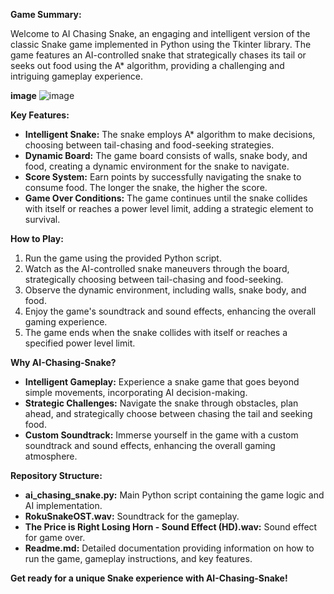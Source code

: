 **Game Summary:**

Welcome to AI Chasing Snake, an engaging and intelligent version of the classic Snake game implemented in Python using the Tkinter library. The game features an AI-controlled snake that strategically chases its tail or seeks out food using the A* algorithm, providing a challenging and intriguing gameplay experience.



**image**
![image](https://github.com/SameerKamani/AI-Chasing-Snake/assets/155903275/8b461861-98e3-49a2-aa65-988dff5e561d)



**Key Features:**
- **Intelligent Snake:** The snake employs A* algorithm to make decisions, choosing between tail-chasing and food-seeking strategies.
- **Dynamic Board:** The game board consists of walls, snake body, and food, creating a dynamic environment for the snake to navigate.
- **Score System:** Earn points by successfully navigating the snake to consume food. The longer the snake, the higher the score.
- **Game Over Conditions:** The game continues until the snake collides with itself or reaches a power level limit, adding a strategic element to survival.

**How to Play:**
1. Run the game using the provided Python script.
2. Watch as the AI-controlled snake maneuvers through the board, strategically choosing between tail-chasing and food-seeking.
3. Observe the dynamic environment, including walls, snake body, and food.
4. Enjoy the game's soundtrack and sound effects, enhancing the overall gaming experience.
5. The game ends when the snake collides with itself or reaches a specified power level limit.

**Why AI-Chasing-Snake?**
- **Intelligent Gameplay:** Experience a snake game that goes beyond simple movements, incorporating AI decision-making.
- **Strategic Challenges:** Navigate the snake through obstacles, plan ahead, and strategically choose between chasing the tail and seeking food.
- **Custom Soundtrack:** Immerse yourself in the game with a custom soundtrack and sound effects, enhancing the overall gaming atmosphere.

**Repository Structure:**
- **ai_chasing_snake.py:** Main Python script containing the game logic and AI implementation.
- **RokuSnakeOST.wav:** Soundtrack for the gameplay.
- **The Price is Right Losing Horn - Sound Effect (HD).wav:** Sound effect for game over.
- **Readme.md:** Detailed documentation providing information on how to run the game, gameplay instructions, and key features.

**Get ready for a unique Snake experience with AI-Chasing-Snake!**
